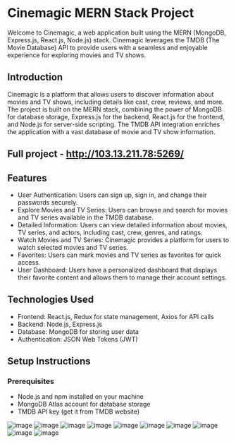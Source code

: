 # Cinemagic MERN Stack Project
Welcome to Cinemagic, a web application built using the MERN (MongoDB, Express.js, React.js, Node.js) stack. Cinemagic leverages the TMDB (The Movie Database) API to provide users with a seamless and enjoyable experience for exploring movies and TV shows.
## Introduction
Cinemagic is a platform that allows users to discover information about movies and TV shows, including details like cast, crew, reviews, and more. The project is built on the MERN stack, combining the power of MongoDB for database storage, Express.js for the backend, React.js for the frontend, and Node.js for server-side scripting. The TMDB API integration enriches the application with a vast database of movie and TV show information.
## Full project - http://103.13.211.78:5269/
## Features

*  User Authentication: Users can sign up, sign in, and change their passwords securely.
*  Explore Movies and TV Series: Users can browse and search for movies and TV series available in the TMDB database.
*  Detailed Information: Users can view detailed information about movies, TV series, and actors, including cast, crew, genres, and ratings.
*  Watch Movies and TV Series: Cinemagic provides a platform for users to watch selected movies and TV series.
*  Favorites: Users can mark movies and TV series as favorites for quick access.
*  User Dashboard: Users have a personalized dashboard that displays their favorite content and allows them to manage their account settings.
## Technologies Used

*  Frontend: React.js, Redux for state management, Axios for API calls
*  Backend: Node.js, Express.js
*  Database: MongoDB for storing user data
*  Authentication: JSON Web Tokens (JWT)

## Setup Instructions

### Prerequisites
* Node.js and npm installed on your machine
* MongoDB Atlas account for database storage
* TMDB API key (get it from TMDB website)

![image](https://github.com/Damirbek05/Cinemagic/assets/124022133/f164d8d1-4cfc-4080-a304-10c1d3b82718)
![image](https://github.com/Damirbek05/Cinemagic/assets/124022133/ec141149-88c8-4be9-a428-1b24a6b84aa2)
![image](https://github.com/Damirbek05/Cinemagic/assets/124022133/4fa90714-95e5-4090-a155-4c785bc572c9)
![image](https://github.com/Damirbek05/Cinemagic/assets/124022133/22cca39f-cc6a-4988-a3c7-e036f12fabd5)
![image](https://github.com/Damirbek05/Cinemagic/assets/124022133/528f88da-eb4c-440c-aaa9-368d87953b24)
![image](https://github.com/Damirbek05/Cinemagic/assets/124022133/09ba06cf-fc4b-422d-a283-6bb981dc6e51)
![image](https://github.com/Damirbek05/Cinemagic/assets/124022133/4681b978-9455-4970-ac9a-bd51beb2b2ee)
![image](https://github.com/Damirbek05/Cinemagic/assets/124022133/b8461075-052b-40f8-bbca-227ca93ca7b7)
![image](https://github.com/Damirbek05/Cinemagic/assets/124022133/6dd04433-0d6a-42b0-b3a0-ea703d00fd0a)
![image](https://github.com/Damirbek05/Cinemagic/assets/124022133/800515c9-5f0d-4183-b991-b90537472546)








